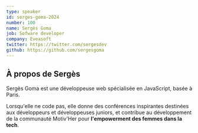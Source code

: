 ```yaml
---
type: speaker
id: serges-goma-2024
number: 100
name: Sergès Goma
job: Sofware developer
company: Eveasoft
twitter: https://twitter.com/sergesdev
github: https://github.com/sergesgoma
---
```


## À propos de Sergès

Sergès Goma est une développeuse web spécialisée en JavaScript, basée à Paris. 

Lorsqu'elle ne code pas, elle donne des conférences inspirantes destinées aux développeurs et développeuses juniors, et contribue au développement de la communauté Motiv'Her pour **l'empowerment des femmes dans la tech**.